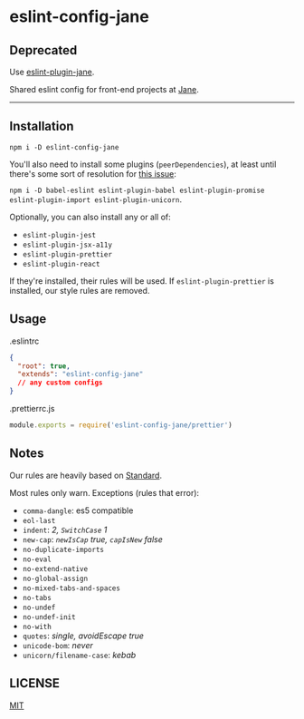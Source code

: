 # eslint-config-jane

## Deprecated

Use [eslint-plugin-jane](http://npm.im/eslint-plugin-jane).

Shared eslint config for front-end projects at [Jane](https://jane.com).

--------

## Installation

`npm i -D eslint-config-jane`

You'll also need to install some plugins (`peerDependencies`), at least until
there's some sort of resolution for [this
issue](https://github.com/eslint/eslint/issues/3458):

`npm i -D babel-eslint eslint-plugin-babel eslint-plugin-promise
eslint-plugin-import eslint-plugin-unicorn`.

Optionally, you can also install any or all of:

* `eslint-plugin-jest`
* `eslint-plugin-jsx-a11y`
* `eslint-plugin-prettier`
* `eslint-plugin-react`

If they're installed, their rules will be used. If `eslint-plugin-prettier` is
installed, our style rules are removed.

## Usage

.eslintrc
```json
{
  "root": true,
  "extends": "eslint-config-jane"
  // any custom configs
}
```

.prettierrc.js
```javascript
module.exports = require('eslint-config-jane/prettier')
```

## Notes

Our rules are heavily based on [Standard](https://standardjs.com/).

Most rules only warn. Exceptions (rules that error):

* `comma-dangle`: es5 compatible
* `eol-last`
* `indent`: _2, `SwitchCase` 1_
* `new-cap`: _`newIsCap` true, `capIsNew` false_
* `no-duplicate-imports`
* `no-eval`
* `no-extend-native`
* `no-global-assign`
* `no-mixed-tabs-and-spaces`
* `no-tabs`
* `no-undef`
* `no-undef-init`
* `no-with`
* `quotes`: _single, avoidEscape true_
* `unicode-bom`: _never_
* `unicorn/filename-case`: _kebab_

## LICENSE

[MIT](./LICENSE.md)
